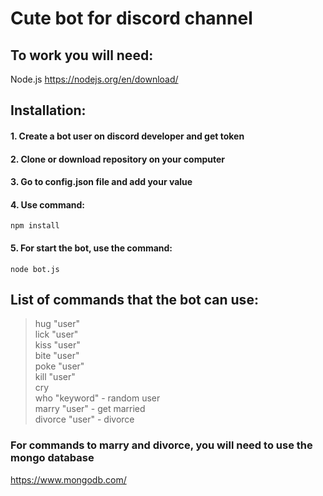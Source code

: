 # Cute bot for discord channel

## To work you will need:

Node.js https://nodejs.org/en/download/

## Installation:

#### 1. Create a bot user on discord developer and get token

#### 2. Clone or download repository on your computer

#### 3. Go to config.json file and add your value

#### 4. Use command:
```npm install```

#### 5. For start the bot, use the command:
```node bot.js```

## List of commands that the bot can use:

> hug "user"<br>
lick "user"<br>
kiss "user"<br>
bite "user"<br>
poke "user"<br>
kill "user"<br>
cry<br>
who "keyword" - random user<br>
marry "user" - get married<br>
divorce "user" - divorce

### For commands to marry and divorce, you will need to use the mongo database

https://www.mongodb.com/
